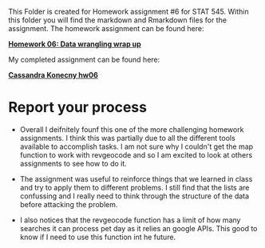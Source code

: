 This Folder is created for Homework assignment #6 for STAT 545. Within this folder you will find the markdown and Rmarkdown files for the assignment. The homework assignment can be found here:

[**Homework 06: Data wrangling wrap up**](http://stat545.com/hw06_data-wrangling-conclusion.html#work-with-a-list)

My completed assignment can be found here: 

[**Cassandra Konecny hw06**](https://github.com/CassKon/STAT545-hw-konecny-cassandra/blob/e351b6cd6e1eb9c083b7a98bfc55d15484aa10fb/hw-6/hw-06.md)


# Report your process

* Overall I deifnitely founf this one of the more challenging homework assignments. I think this was partially due to all the different tools available to accomplish tasks. I am not sure why I couldn't get the map function to work with revgeocode and so I am excited to look at others assignments to see how to do it.

* The assignment was useful to reinforce things that we learned in class and try to apply them to different problems. I still find that the lists are confussing and I really need to think through the structure of the data before attacking the problem.

* I also notices that the revgeocode function has a limit of how many searches it can process pet day as it relies an google APIs. This good to know if I need to use this function int he future.


